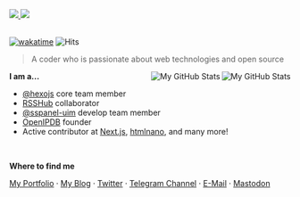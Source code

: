 <a href="https://skk.moe#gh-light-mode-only">
  <img src="https://cdn.skk.moe/img/profile-info/light.png?#gh-light-mode-only">
</a>
<a href="https://skk.moe#gh-dark-mode-only">
  <img src="https://cdn.skk.moe/img/profile-info/dark.png?#gh-dark-mode-only">
</a>

<br>
<br>

[![wakatime](https://wakatime.com/badge/user/5d907773-4bad-4681-802b-c2bec4583297.svg?style=flat-square)](https://wakatime.com/@5d907773-4bad-4681-802b-c2bec4583297) ![Hits](https://hits-app.vercel.app/hits?url=https%3A%2F%2Fgithub.com%2Fsukkaw&bgRight=000&bgLeft=000&border=square)

> A coder who is passionate about web technologies and open source

<a href="https://github.com/sukkaw#gh-light-mode-only">
  <img src="https://l.skk.moe/gh-stats-card-light-mode#gh-light-mode-only" align="right" alt="My GitHub Stats" />
</a>

<a href="https://github.com/sukkaw#gh-dark-mode-only">
  <img src="https://l.skk.moe/gh-stats-card-dark-mode#gh-dark-mode-only" align="right" alt="My GitHub Stats" />
</a>

**I am a...**

- [@hexojs](https://github.com/hexojs) core team member
- [RSSHub](https://github.com/diygod/rsshub) collaborator
- [@sspanel-uim](https://github.com/sspanel-uim) develop team member
- [OpenIPDB](https://github.com/OpenIPDB) founder
- Active contributor at [Next.js](https://github.com/vercel/next.js), [htmlnano](https://github.com/posthtml/htmlnano), and many more!

<br>

**Where to find me**

[My Portfolio](https://skk.moe) ·
[My Blog](https://blog.skk.moe) ·
[Twitter](https://twitter.com/isukkaw) ·
[Telegram Channel](https://t.me/s/sukkachannel) ·
[E-Mail](mailto:github_at_skk_dot_moe) ·
<a rel="nofollow me" href="https://acg.mn/@sukka">Mastodon</a>
